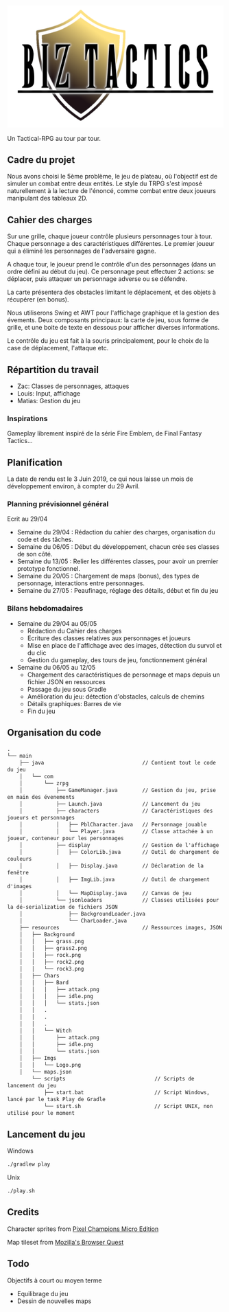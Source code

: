 ![Game logo](Graphics/Logo.png)

Un Tactical-RPG au tour par tour.

## Cadre du projet

Nous avons choisi le 5ème problème, le jeu de plateau, où l'objectif est de simuler un combat entre deux entités. Le style du TRPG s'est imposé naturellement à la lecture de l'énoncé, comme combat entre deux joueurs manipulant des tableaux 2D.

## Cahier des charges

Sur une grille, chaque joueur contrôle plusieurs personnages tour à tour. Chaque personnage a des caractéristiques différentes. Le premier joueur qui a éliminé les personnages de l'adversaire gagne.

A chaque tour, le joueur prend le contrôle d'un des personnages (dans un ordre défini au début du jeu). Ce personnage peut effectuer 2 actions: se déplacer, puis attaquer un personnage adverse ou se défendre.

La carte présentera des obstacles limitant le déplacement, et des objets à récupérer (en bonus).

Nous utiliserons Swing et AWT pour l'affichage graphique et la gestion des évements. Deux composants principaux: la carte de jeu, sous forme de grille, et une boite de texte en dessous pour afficher diverses informations.

Le contrôle du jeu est fait à la souris principalement, pour le choix de la case de déplacement, l'attaque etc.

## Répartition du travail

- Zac: Classes de personnages, attaques
- Louis: Input, affichage
- Matias: Gestion du jeu

### Inspirations

Gameplay librement inspiré de la série Fire Emblem, de Final Fantasy Tactics...

## Planification

La date de rendu est le 3 Juin 2019, ce qui nous laisse un mois de développement environ, à compter du 29 Avril.

### Planning prévisionnel général
Ecrit au 29/04
- Semaine du 29/04 : Rédaction du cahier des charges, organisation du code et des tâches.
- Semaine du 06/05 : Début du développement, chacun crée ses classes de son côté.
- Semaine du 13/05 : Relier les différentes classes, pour avoir un premier prototype fonctionnel.
- Semaine du 20/05 : Chargement de maps (bonus), des types de personnage, interactions entre personnages.
- Semaine du 27/05 : Peaufinage, réglage des détails, début et fin du jeu

### Bilans hebdomadaires
- Semaine du 29/04 au 05/05
    - Rédaction du Cahier des charges
    - Ecriture des classes relatives aux personnages et joueurs
    - Mise en place de l'affichage avec des images, détection du survol et du clic
    - Gestion du gameplay, des tours de jeu, fonctionnement général
- Semaine du 06/05 au 12/05
    - Chargement des caractéristiques de personnage et maps depuis un fichier JSON en ressources
    - Passage du jeu sous Gradle
    - Amélioration du jeu: détection d'obstacles, calculs de chemins
    - Détails graphiques: Barres de vie
    - Fin du jeu

## Organisation du code

```
.
└── main
    ├── java                                // Contient tout le code du jeu
    │   └── com
    │       └── zrpg
    │           ├── GameManager.java        // Gestion du jeu, prise en main des évenements
    │           ├── Launch.java             // Lancement du jeu
    │           ├── characters              // Caractéristiques des joueurs et personnages
    │           │   ├── PblCharacter.java   // Personnage jouable
    │           │   └── Player.java         // Classe attachée à un joueur, conteneur pour les personnages
    │           ├── display                 // Gestion de l'affichage
    │           │   ├── ColorLib.java       // Outil de chargement de couleurs
    │           │   ├── Display.java        // Déclaration de la fenêtre
    │           │   ├── ImgLib.java         // Outil de chargement d'images
    │           │   └── MapDisplay.java     // Canvas de jeu
    │           └── jsonloaders             // Classes utilisées pour la dé-serialization de fichiers JSON
    │               ├── BackgroundLoader.java
    │               └── CharLoader.java
    ├── resources                           // Ressources images, JSON
    │   ├── Background
    │   │   ├── grass.png
    │   │   ├── grass2.png
    │   │   ├── rock.png
    │   │   ├── rock2.png
    │   │   └── rock3.png
    │   ├── Chars
    │   │   ├── Bard
    │   │   │   ├── attack.png
    │   │   │   ├── idle.png
    │   │   │   └── stats.json
    │   │   .
    │   │   .
    │   │   .
    │   │   └── Witch
    │   │       ├── attack.png
    │   │       ├── idle.png
    │   │       └── stats.json
    │   ├── Imgs
    │   │   └── Logo.png
    │   └── maps.json 
        └── scripts                             // Scripts de lancement du jeu
            ├── start.bat                       // Script Windows, lancé par le task Play de Gradle
            └── start.sh                        // Script UNIX, non utilisé pour le moment
```

## Lancement du jeu

Windows
```bash
./gradlew play 
```

Unix
```bash
./play.sh
```

## Credits
Character sprites from [Pixel Champions Micro Edition](https://chimericalbard.itch.io/pixel-champions)

Map tileset from [Mozilla's Browser Quest](https://github.com/mozilla/BrowserQuest)


## Todo

Objectifs à court ou moyen terme

- Equilibrage du jeu
- Dessin de nouvelles maps